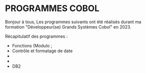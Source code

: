 # PROGRAMMES COBOL

Bonjour à tous,
Les programmes suivants ont été réalisés durant ma formation "Développeur(se) Grands Systèmes Cobol" en 2023.

Récapitulatif des programmes :
- Fonctions (Modulo ; 
- Contrôle et formatage de date
- 
- 
- DB2
